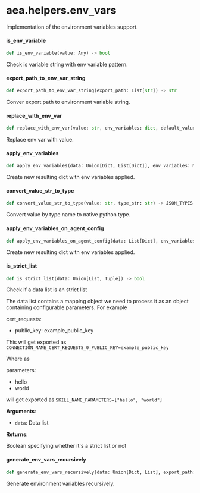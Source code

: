 <a id="aea.helpers.env_vars"></a>

# aea.helpers.env`_`vars

Implementation of the environment variables support.

<a id="aea.helpers.env_vars.is_env_variable"></a>

#### is`_`env`_`variable

```python
def is_env_variable(value: Any) -> bool
```

Check is variable string with env variable pattern.

<a id="aea.helpers.env_vars.export_path_to_env_var_string"></a>

#### export`_`path`_`to`_`env`_`var`_`string

```python
def export_path_to_env_var_string(export_path: List[str]) -> str
```

Conver export path to environment variable string.

<a id="aea.helpers.env_vars.replace_with_env_var"></a>

#### replace`_`with`_`env`_`var

```python
def replace_with_env_var(value: str, env_variables: dict, default_value: Any = NotSet, default_var_name: Optional[str] = None) -> JSON_TYPES
```

Replace env var with value.

<a id="aea.helpers.env_vars.apply_env_variables"></a>

#### apply`_`env`_`variables

```python
def apply_env_variables(data: Union[Dict, List[Dict]], env_variables: Mapping[str, Any], path: Optional[List[str]] = None, default_value: Any = NotSet) -> JSON_TYPES
```

Create new resulting dict with env variables applied.

<a id="aea.helpers.env_vars.convert_value_str_to_type"></a>

#### convert`_`value`_`str`_`to`_`type

```python
def convert_value_str_to_type(value: str, type_str: str) -> JSON_TYPES
```

Convert value by type name to native python type.

<a id="aea.helpers.env_vars.apply_env_variables_on_agent_config"></a>

#### apply`_`env`_`variables`_`on`_`agent`_`config

```python
def apply_env_variables_on_agent_config(data: List[Dict], env_variables: Mapping[str, Any]) -> List[Dict]
```

Create new resulting dict with env variables applied.

<a id="aea.helpers.env_vars.is_strict_list"></a>

#### is`_`strict`_`list

```python
def is_strict_list(data: Union[List, Tuple]) -> bool
```

Check if a data list is an strict list

The data list contains a mapping object we need to process it as an
object containing configurable parameters. For example

cert_requests:
- public_key: example_public_key

This will get exported as `CONNECTION_NAME_CERT_REQUESTS_0_PUBLIC_KEY=example_public_key`

Where as

parameters:
- hello
- world

will get exported as `SKILL_NAME_PARAMETERS=["hello", "world"]`

**Arguments**:

- `data`: Data list

**Returns**:

Boolean specifying whether it's a strict list or not

<a id="aea.helpers.env_vars.generate_env_vars_recursively"></a>

#### generate`_`env`_`vars`_`recursively

```python
def generate_env_vars_recursively(data: Union[Dict, List], export_path: List[str]) -> Dict
```

Generate environment variables recursively.

